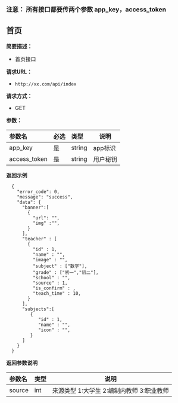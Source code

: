 
### 注意： 所有接口都要传两个参数 app_key，access_token


## 首页
**简要描述：** 

- 首页接口

**请求URL：** 
- ` http://xx.com/api/index `
  
**请求方式：**
- GET

**参数：** 

|参数名|必选|类型|说明|
|:----    |:---|:----- |-----   |
|app_key |是  |string |app标识   |
|access_token |是  |string | 用户秘钥   |

 **返回示例**

``` 
  {
    "error_code": 0,
    "message": "success",
    "data": {
      "banner":[
      	{
      	  "url": "",
      	  "img" :"",
      	}
      ],
      "teacher" : [
        {
          "id" : 1,
          "name" : "",   
          "image" : "",   
          "subject" : ["数学"],     
          "grade" : ["初一","初二"],   
          "school" : "",
          "source" : 1,   
          "is_confirm" : ,   
          "teach_time" : 10,        
        }
      ],
      "subjects":[
      	 {
      	    "id" : 1,
      	    "name" : "",
      	    "icon" : "",
      	 }
      ]
    }
  }
```

 **返回参数说明** 

|参数名|类型|说明|
|:-----  |:-----|-----                           |
|source |int   |来源类型 1:大学生 2:编制内教师 3:职业教师  |









